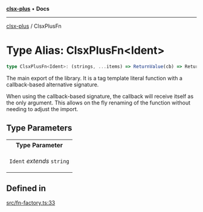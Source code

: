[**clsx-plus**](README.md) • **Docs**

---

[clsx-plus](README.md) / ClsxPlusFn

# Type Alias: ClsxPlusFn\<Ident>

```ts
type ClsxPlusFn<Ident>: (strings, ...items) => ReturnValue(cb) => ReturnValue & { [K in StringConstant<Ident>]: ClsxPlusFn<StringConstant<Ident>> };
```

The main export of the library. It is a tag template literal function with a callback-based alternative signature.

When using the callback-based signature, the callback will receive itself as the only argument. This allows on the fly renaming of the function without needing to adjust the import.

## Type Parameters

<table>
<tr>
<th>Type Parameter</th>
</tr>
<tr>
<td>

`Ident` _extends_ `string`

</td>
</tr>
</table>

## Defined in

[src/fn-factory.ts:33](https://github.com/HoodieCollin/clsx-plus/blob/4d55252443bab37590ad84a6e45f55cb4343cd0f/src/fn-factory.ts#L33)
